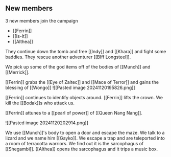 ## New members

3 new members join the campaign
- [[Ferrin]]
- [[Is-It]]
- [[Althea]]


They continue down the tomb and free [[Indy]] and [[Khara]] and fight some baddies. They rescue another adventurer [[BIff Longsteel]].

We pick up some of the god items off of the bodies of [[Munch]] and [[Merrick]].

[[Ferrin]] grabs the [[Eye of Zaltec]] and [[Mace of Terror]] and gains the blessing of [[Wongo]]
![[Pasted image 20241120195826.png]]

[[Ferrin]] continues to identify objects around. [[Ferrin]] lifts the crown.  We kill the [[Bodak]]s who attack us.

[[Ferrin]] attunes to a [[pearl of power]] of [[Queen Nang Nang]].

![[Pasted image 20241120202914.png]]

We use [[Munch]]'s body to open a door and escape the maze. We talk to a lizard and we name him [[Gayko]]. We escape a trap and are teleported into a room of terracotta warriors. We find out it is the sarcophagus of [[Shegambi]]. [[Althea]] opens the sarcophagus and it trips a music box.